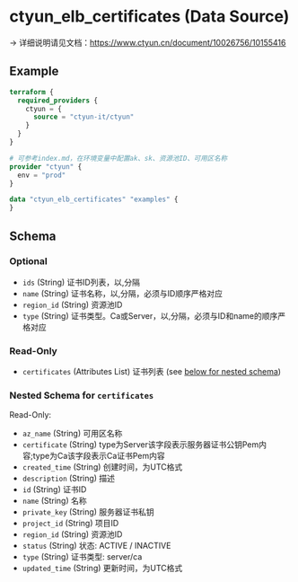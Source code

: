 # ctyun_elb_certificates (Data Source)
-> 详细说明请见文档：https://www.ctyun.cn/document/10026756/10155416



## Example

```terraform
terraform {
  required_providers {
    ctyun = {
      source = "ctyun-it/ctyun"
    }
  }
}

# 可参考index.md，在环境变量中配置ak、sk、资源池ID、可用区名称
provider "ctyun" {
  env = "prod"
}

data "ctyun_elb_certificates" "examples" {
}
```

<!-- schema generated by tfplugindocs -->
## Schema

### Optional

- `ids` (String) 证书ID列表，以,分隔
- `name` (String) 证书名称，以,分隔，必须与ID顺序严格对应
- `region_id` (String) 资源池ID
- `type` (String) 证书类型。Ca或Server，以,分隔，必须与ID和name的顺序严格对应

### Read-Only

- `certificates` (Attributes List) 证书列表 (see [below for nested schema](#nestedatt--certificates))

<a id="nestedatt--certificates"></a>
### Nested Schema for `certificates`

Read-Only:

- `az_name` (String) 可用区名称
- `certificate` (String) type为Server该字段表示服务器证书公钥Pem内容;type为Ca该字段表示Ca证书Pem内容
- `created_time` (String) 创建时间，为UTC格式
- `description` (String) 描述
- `id` (String) 证书ID
- `name` (String) 名称
- `private_key` (String) 服务器证书私钥
- `project_id` (String) 项目ID
- `region_id` (String) 资源池ID
- `status` (String) 状态: ACTIVE / INACTIVE
- `type` (String) 证书类型: server/ca
- `updated_time` (String) 更新时间，为UTC格式
